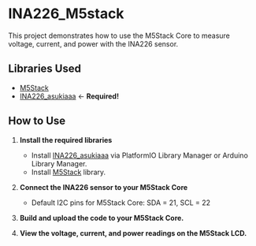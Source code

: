 # INA226_M5stack

This project demonstrates how to use the M5Stack Core to measure voltage, current, and power with the INA226 sensor.

## Libraries Used

- [M5Stack](https://github.com/m5stack/M5Stack)
- [INA226_asukiaaa](https://github.com/asukiaaa/INA226_asukiaaa) ← **Required!**

## How to Use

1. **Install the required libraries**  
   - Install [INA226_asukiaaa](https://github.com/asukiaaa/INA226_asukiaaa) via PlatformIO Library Manager or Arduino Library Manager.
   - Install [M5Stack](https://github.com/m5stack/M5Stack) library.

2. **Connect the INA226 sensor to your M5Stack Core**  
   - Default I2C pins for M5Stack Core: SDA = 21, SCL = 22

3. **Build and upload the code to your M5Stack Core.**

4. **View the voltage, current, and power readings on the M5Stack LCD.**
